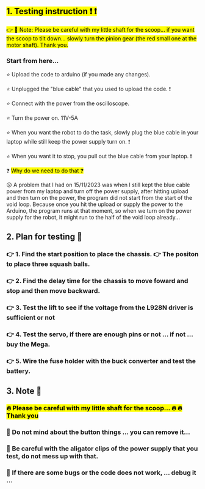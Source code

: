 ## <mark>1. Testing instruction :exclamation: :exclamation: 

<mark>:point_right:  :pushpin: Note: Please be careful with my little shaft for the scoop... if you want the scoop to tilt down... slowly turn the pinion gear (the red small one at the motor shaft). Thank you.
### Start from here...
:star: Upload the code to arduino (if you made any changes).

:star: Unplugged the "blue cable" that you used to upload the code. :exclamation:

:star: Connect with the power from the oscilloscope.

:star: Turn the power on. 11V-5A

:star: When you want the robot to do the task, slowly plug the blue cable in your laptop while still keep the power supply turn on. :exclamation:

:star: When you want it to stop, you pull out the blue cable from your laptop. :exclamation:

:question: <mark>Why do we need to do that :question:

:confused: A problem that I had on 15/11/2023 was when I still kept the blue cable power from my laptop and turn off the power supply, after hitting upload and then turn on the power, the program did not start from the start of the void loop. Because once you hit the upload or supply the power to the Arduino, the program runs at that moment, so when we turn on the power supply for the robot, it might run to the half of the void loop already...



## 2. Plan for testing :pencil:

### :point_right: 1. Find the start position to place the chassis. :point_right: The positon to place three squash balls.

### :point_right: 2. Find the delay time for the chassis to move foward and stop and then move backward. 

### :point_right: 3. Test the lift to see if the voltage from the L928N driver is sufficient or not

### :point_right: 4. Test the servo, if there are enough pins or not ... if not ... buy the Mega.

### :point_right: 5. Wire the fuse holder with the buck converter and test the battery. 

## 3. Note :notebook: 

### <mark> :fire: Please be careful with my little shaft for the scoop... :fire: :fire: Thank you 

### :hear_no_evil: Do not mind about the button things ... you can remove it...
### :hear_no_evil: Be careful with the aligator clips of the power supply that you test, do not mess up with that.
### :hear_no_evil: If there are some bugs or the code does not work, ... debug it ... 

